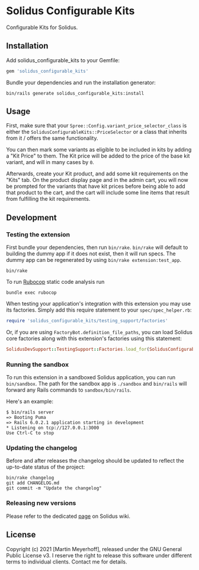 # Solidus Configurable Kits

Configurable Kits for Solidus.
## Installation

Add solidus_configurable_kits to your Gemfile:

```ruby
gem 'solidus_configurable_kits'
```

Bundle your dependencies and run the installation generator:

```shell
bin/rails generate solidus_configurable_kits:install
```

## Usage

First, make sure that your `Spree::Config.variant_price_selector_class` is either the `SolidusConfigurableKits::PriceSelector` or a class that inherits from it / offers the same functionality.

You can then mark some variants as eligible to be included in kits by adding a "Kit Price" to them. The Kit price will be added to the price of the base kit variant, and will in many cases by `0`.

Afterwards, create your Kit product, and add some kit requirements on the "Kits" tab. On the product display page and in the admin cart, you will now be prompted for the variants that have kit prices before being able to add that product to the cart, and the cart will include some line items that result from fulfilling the kit requirements.
## Development

### Testing the extension

First bundle your dependencies, then run `bin/rake`. `bin/rake` will default to building the dummy
app if it does not exist, then it will run specs. The dummy app can be regenerated by using
`bin/rake extension:test_app`.

```shell
bin/rake
```

To run [Rubocop](https://github.com/bbatsov/rubocop) static code analysis run

```shell
bundle exec rubocop
```

When testing your application's integration with this extension you may use its factories.
Simply add this require statement to your `spec/spec_helper.rb`:

```ruby
require 'solidus_configurable_kits/testing_support/factories'
```

Or, if you are using `FactoryBot.definition_file_paths`, you can load Solidus core
factories along with this extension's factories using this statement:

```ruby
SolidusDevSupport::TestingSupport::Factories.load_for(SolidusConfigurableKits::Engine)
```

### Running the sandbox

To run this extension in a sandboxed Solidus application, you can run `bin/sandbox`. The path for
the sandbox app is `./sandbox` and `bin/rails` will forward any Rails commands to
`sandbox/bin/rails`.

Here's an example:

```
$ bin/rails server
=> Booting Puma
=> Rails 6.0.2.1 application starting in development
* Listening on tcp://127.0.0.1:3000
Use Ctrl-C to stop
```

### Updating the changelog

Before and after releases the changelog should be updated to reflect the up-to-date status of
the project:

```shell
bin/rake changelog
git add CHANGELOG.md
git commit -m "Update the changelog"
```

### Releasing new versions

Please refer to the dedicated [page](https://github.com/solidusio/solidus/wiki/How-to-release-extensions) on Solidus wiki.

## License

Copyright (c) 2021 [Martin Meyerhoff], released under the GNU General Public License v3.
I reserve the right to release this software under different terms to individual clients. Contact me for details.
